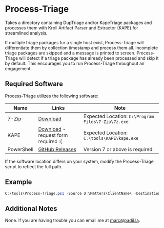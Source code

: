 # Process-Triage

Takes a directory containing DupTriage and/or KapeTriage packages and processes them with Kroll Artifact Parser and Extractor (KAPE) for streamlined analysis.

If multiple triage packages for a single host exist, Process-Triage will differentiate them by collection timestamp and process them all. Incomplete triage packages are skipped and a message is printed to screen. Process-Triage will detect if a triage package has already been processed and skip it by default. This encourages you to run Process-Triage throughout an engagement.

## Required Software

Process-Triage utilizes the following software:

|Name|Links|Note|
|----|----|----|
|7-Zip|[Download](https://www.7-zip.org/download.html)|Expected Location: `C:\Program Files\7-Zip\7z.exe`|
|KAPE|[Download](https://www.kroll.com/en/services/cyber-risk/investigate-and-respond/kroll-artifact-parser-extractor-kape) - request form required :(|Expected Location: `C:\tools\KAPE\kape.exe`|
|PowerShell|[GitHub Releases](https://github.com/PowerShell/powershell/releases)|Version 7 or above is required.|

If the software location differs on your system, modify the Process-Triage script to reflect the full path.

## Example

```PowerShell
C:\tools\Process-Triage.ps1 -Source D:\Matters\ClientName\ -Destination C:\mpwd\ClientName\KAPE\
```

## Additional Notes

None. If you are having trouble you can email me at [marc@padil.la](mailto:marc@padil.la).
